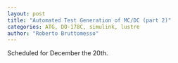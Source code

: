 ```yaml
---
layout: post
title: "Automated Test Generation of MC/DC (part 2)"
categories: ATG, DO-178C, simulink, lustre
author: "Roberto Bruttomesso"
---
```


<style>
.tablelines table, .tablelines td, .tablelines th {
    border: 1px solid black;
    border-collapse: collapse;
    width: 50%;
}
</style>

Scheduled for December the 20th.